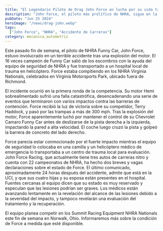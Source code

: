```yaml
---
title: "El Legendario Piloto de Drag John Force en lucha por su vida tras Devastador accidente"
description: "John Force, el piloto más prolífico de NHRA, sigue en la UCI días después de un accidente a alta velocidad."
pubDate: "Jun 25 2024"
heroImage: "/news/drag-john.webp"
tags:
  ["John Force", "NHRA", "Accidente de Carreras"]
category: mecanica_automotriz
---
```


Este pasado fin de semana, el piloto de NHRA Funny Car, John Force, estuvo involucrado en un terrible accidente tras una explosión del motor. El 16 veces campeón de Funny Car salió de los escombros con la ayuda del equipo de seguridad de NHRA y fue transportado a un hospital local de trauma en helicóptero. Force estaba compitiendo en los NHRA Virginia Nationals, celebrados en Virginia Motorsports Park, ubicado fuera de Richmond.

El incidente ocurrió en la primera ronda de la competencia. Su motor Hemi sobrealimentado sufrió una falla catastrófica, desencadenando una serie de eventos que terminaron con varios impactos contra las barreras de contención. Force recibió la luz de victoria sobre su competidor, Terry Haddock, y pasó por las trampas a más de 300 mph. Tras la explosión del motor, Force aparentemente luchó por mantener el control de su Chevrolet Camaro Funny Car antes de deslizarse de la pista derecha a la izquierda, impactando la pared a alta velocidad. El coche luego cruzó la pista y golpeó la barrera de concreto del lado derecho.

Force parecía estar conmocionado por el fuerte impacto mientras el equipo de seguridad lo colocaba en una camilla y un helicóptero médico de emergencia lo transportaba a un centro de trauma local para evaluación. John Force Racing, que actualmente tiene tres autos de carreras nitro y cuenta con 22 campeonatos de NHRA, ha hecho dos breves y vagas declaraciones sobre el estado de Force. El último comunicado, aproximadamente 24 horas después del accidente, admite que está en la UCI, y que sus cuatro hijas y su esposa están presentes en el hospital. Fuentes cercanas al equipo dicen que su estado es muy reservado y especulan que las lesiones podrían ser graves. Los médicos están avanzando lentamente en la revelación del alcance de las lesiones debido a la severidad del impacto, y tampoco revelarán una evaluación del tratamiento y la recuperación.

El equipo planea competir en los Summit Racing Equipment NHRA Nationals este fin de semana en Norwalk, Ohio. Informaremos más sobre la condición de Force a medida que esté disponible.

